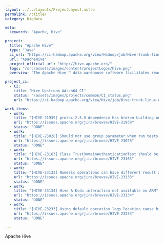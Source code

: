 ```yaml
---
layout: ../../layouts/ProjectLayout.astro
permalink: /:title/
category: bigdata

meta:
  keywords: "Apache, Hive"

project:
  title: "Apache Hive"
  type: "Java"
  ci_url: "https://ci-hadoop.apache.org/view/Hadoop/job/Hive-trunk-linux-ARM/"
  url: "ApacheHive"
  project_official_url: "http://hive.apache.org/"
  logo: "/src/assets/images/content/projectLogos/hive.png"
  overview: "The Apache Hive ™ data warehouse software facilitates reading, writing, and managing large datasets residing in distributed storage using SQL. Structure can be projected onto data already in storage. A command line tool and JDBC driver are provided to connect users to Hive."

project_ci:
  - CI:
    title: "Hive Upstream AArch64 CI"
    status: "/assets/images/projects/common/CI_status.png"
    url: "https://ci-hadoop.apache.org/view/Hive/job/Hive-trunk-linux-ARM/"

work_items:
  - work:
    title: "[HIVE-21939] protoc:2.5.0 dependence has broken building on aarch64"
    url: "https://issues.apache.org/jira/browse/HIVE-21939"
    status: "DONE"
  - work:
    title: "[HIVE-23028] Should not use group parameter when run tests in standalone-metastore-common"
    url: "https://issues.apache.org/jira/browse/HIVE-23028"
    status: "DONE"
  - work:
    title: "[HIVE-23163] Class TrustDomainAuthenticationTest should be abstract"
    url: "https://issues.apache.org/jira/browse/HIVE-23163"
    status: "DONE"
  - work:
    title: "[HIVE-23133] Numeric operations can have different result across hardware archs"
    url: "https://issues.apache.org/jira/browse/HIVE-23133"
    status: "DONE"
  - work:
    title: "[HIVE-23134] Hive & Kudu interaction not available on ARM"
    url: "https://issues.apache.org/jira/browse/HIVE-23134"
    status: "DONE"
  - work:
    title: "[HIVE-23233] Using default operation logs location cause hive service session testing failed"
    url: "https://issues.apache.org/jira/browse/HIVE-23233"
    status: "DONE"

---
```


<p>Apache Hive</p>
